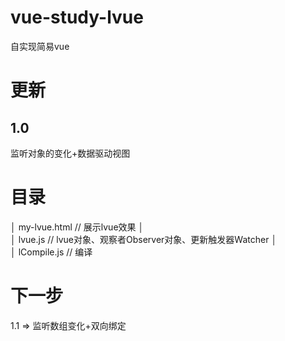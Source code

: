 # vue-study-lvue
自实现简易vue

# 更新
## 1.0
监听对象的变化+数据驱动视图

# 目录

│  my-lvue.html       //   展示lvue效果
│  
│  lvue.js            //   lvue对象、观察者Observer对象、更新触发器Watcher
│  
│  lCompile.js        //   编译

# 下一步
1.1 => 监听数组变化+双向绑定

